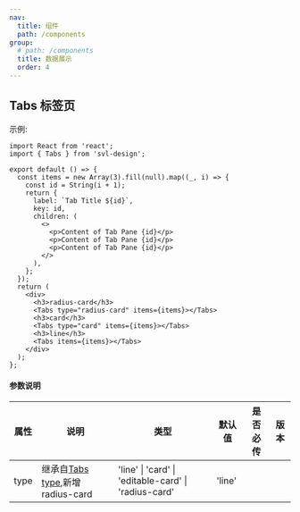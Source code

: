 ```yaml
---
nav:
  title: 组件
  path: /components
group:
  # path: /components
  title: 数据展示
  order: 4
---
```


## Tabs 标签页

示例:

```tsx
import React from 'react';
import { Tabs } from 'svl-design';

export default () => {
  const items = new Array(3).fill(null).map((_, i) => {
    const id = String(i + 1);
    return {
      label: `Tab Title ${id}`,
      key: id,
      children: (
        <>
          <p>Content of Tab Pane {id}</p>
          <p>Content of Tab Pane {id}</p>
          <p>Content of Tab Pane {id}</p>
        </>
      ),
    };
  });
  return (
    <div>
      <h3>radius-card</h3>
      <Tabs type="radius-card" items={items}></Tabs>
      <h3>card</h3>
      <Tabs type="card" items={items}></Tabs>
      <h3>line</h3>
      <Tabs items={items}></Tabs>
    </div>
  );
};
```

#### 参数说明

| 属性 | 说明 | 类型 | 默认值 | 是否必传 | 版本 |
| --- | --- | --- | --- | --- | --- |
| type | 继承自[Tabs type](https://4x.ant.design/components/tabs-cn/#Tabs),新增 radius-card | 'line' \| 'card' \| 'editable-card' \| 'radius-card' | 'line' |  |  |
